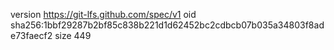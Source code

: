 version https://git-lfs.github.com/spec/v1
oid sha256:1bbf29287b2bf85c838b221d1d62452bc2cdbcb07b035a34803f8ade73faecf2
size 449
